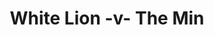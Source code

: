 ---
year: "1995"
serialNumber: "0188" 
game: "White Lion"
title: "White Lion -v- The Min"
gameLocation: ""
gameDate: ""
result: ""
resultType: ""
type: "game"
---